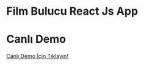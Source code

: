 # Film Bulucu React Js App

# Canlı Demo

<a href="https://filmbulucu-de687.web.app/" target="_blank">Canlı Demo İçin Tıklayın!</a>
